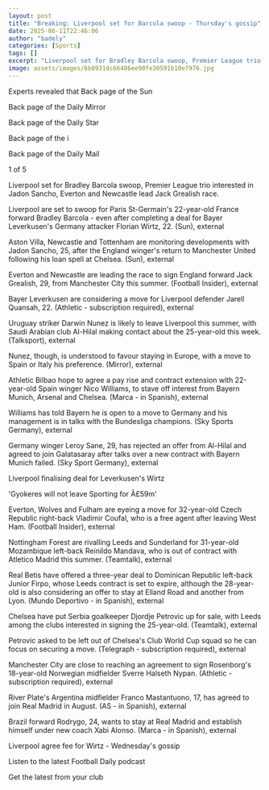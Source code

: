 ```yaml
---
layout: post
title: "Breaking: Liverpool set for Barcola swoop - Thursday's gossip"
date: 2025-06-11T22:46:06
author: "badely"
categories: [Sports]
tags: []
excerpt: "Liverpool set for Bradley Barcola swoop, Premier League trio interested in Jadon Sancho, Everton and Newcastle lead Jack Grealish race, plus more."
image: assets/images/6b8931dc66486ee90fe30591b10e7976.jpg
---
```


Experts revealed that Back page of the Sun

Back page of the Daily Mirror

Back page of the Daily Star

Back page of the i

Back page of the Daily Mail

1 of 5

Liverpool set for Bradley Barcola swoop, Premier League trio interested in Jadon Sancho, Everton and Newcastle lead Jack Grealish race.

Liverpool are set to swoop for Paris St-Germain's 22-year-old France forward Bradley Barcola - even after completing a deal for Bayer Leverkusen's Germany attacker Florian Wirtz, 22. (Sun), external

Aston Villa, Newcastle and Tottenham are monitoring developments with Jadon Sancho, 25, after the England winger's return to Manchester United following his loan spell at Chelsea. (Sun), external

Everton and Newcastle are leading the race to sign England forward Jack Grealish, 29, from Manchester City this summer. (Football Insider), external

Bayer Leverkusen are considering a move for Liverpool defender Jarell Quansah, 22. (Athletic - subscription required), external

Uruguay striker Darwin Nunez is likely to leave Liverpool this summer, with Saudi Arabian club Al-Hilal making contact about the 25-year-old this week. (Talksport), external

Nunez, though, is understood to favour staying in Europe, with a move to Spain or Italy his preference. (Mirror), external

Athletic Bilbao hope to agree a pay rise and contract extension with 22-year-old Spain winger Nico Williams, to stave off interest from Bayern Munich, Arsenal and Chelsea. (Marca - in Spanish), external

Williams has told Bayern he is open to a move to Germany and his management is in talks with the Bundesliga champions. (Sky Sports Germany), external

Germany winger Leroy Sane, 29, has rejected an offer from Al-Hilal and agreed to join Galatasaray after talks over a new contract with Bayern Munich failed. (Sky Sport Germany), external

Liverpool finalising deal for Leverkusen's Wirtz

'Gyokeres will not leave Sporting for Â£59m'

Everton, Wolves and Fulham are eyeing a move for 32-year-old Czech Republic right-back Vladimir Coufal, who is a free agent after leaving West Ham. (Football Insider), external

Nottingham Forest are rivalling Leeds and Sunderland for 31-year-old Mozambique left-back Reinildo Mandava, who is out of contract with Atletico Madrid this summer. (Teamtalk), external

Real Betis have offered a three-year deal to Dominican Republic left-back Junior Firpo, whose Leeds contract is set to expire, although the 28-year-old is also considering an offer to stay at Elland Road and another from Lyon. (Mundo Deportivo - in Spanish), external

Chelsea have put Serbia goalkeeper Djordje Petrovic up for sale, with Leeds among the clubs interested in signing the 25-year-old. (Teamtalk), external

Petrovic asked to be left out of Chelsea's Club World Cup squad so he can focus on securing a move. (Telegraph - subscription required), external

Manchester City are close to reaching an agreement to sign Rosenborg's 18-year-old Norwegian midfielder Sverre Halseth Nypan. (Athletic - subscription required), external

River Plate's Argentina midfielder Franco Mastantuono, 17, has agreed to join Real Madrid in August. (AS - in Spanish), external

Brazil forward Rodrygo, 24, wants to stay at Real Madrid and establish himself under new coach Xabi Alonso. (Marca - in Spanish), external

Liverpool agree fee for Wirtz - Wednesday's gossip

Listen to the latest Football Daily podcast

Get the latest from your club

